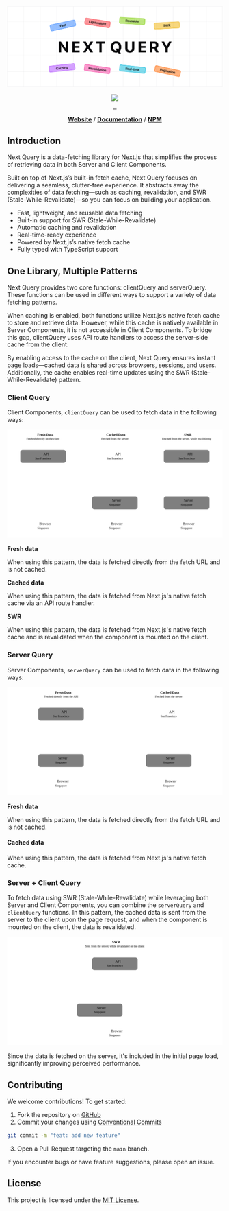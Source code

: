 <a aria-lable="Next Query" href="https://query.bigbang.build/">
<picture>
<source srcset="https://raw.githubusercontent.com/bigbang-sdk/assets/refs/heads/main/hero-banners/hero-dark.webp" media="(prefers-color-scheme: dark)" />
<source srcset="https://raw.githubusercontent.com/bigbang-sdk/assets/refs/heads/main/hero-banners/hero-light.webp" media="(prefers-color-scheme: light)" />
<img src="https://raw.githubusercontent.com/bigbang-sdk/assets/refs/heads/main/hero-banners/hero-light.webp" alt="Fetch Pattern" referrerpolicy="no-referrer-when-downgrade" />
</picture>
</a>

<p align="center">
  <a aria-label="Bigbang logo" href="https://query.bigbang.build/">
    <img src="https://badgen.net/badge/icon/Made%20by%20Bigbang?icon=https://raw.githubusercontent.com/bigbang-sdk/assets/refs/heads/main/logo/logo-white.svg&label&color=black&labelColor=black">
  </a>
  <br/>
  <a aria-label="NPM version" href="https://www.npmjs.com/package/@bigbang-sdk/next-query">
    <img alt="" src="https://badgen.net/npm/v/@bigbang-sdk/next-query?&labelColor=black">
  </a>
  <a aria-label="Package size" href="https://bundlephobia.com/result?p=@bigbang-sdk/next-query">
    <img alt="" src="https://badgen.net/bundlephobia/minzip/@bigbang-sdk/next-query?&labelColor=black">
  </a>
  <a aria-label="License" href="https://github.com/bigbang-sdk/next-query/blob/main/package/LICENSE">
    <img alt="" src="https://badgen.net/npm/license/@bigbang-sdk/next-query?&labelColor=black">
  </a>
</p>

<p align="center">
  <a href="https://query.bigbang.build/"><strong>Website</strong></a> /
  <a href="https://query.bigbang.build/docs"><strong>Documentation</strong></a> /
  <a href="https://www.npmjs.com/package/@bigbang-sdk/next-query"><strong>NPM</strong></a>
</p>

## Introduction

Next Query is a data-fetching library for Next.js that simplifies the process of retrieving data in both Server and Client Components.

Built on top of Next.js’s built-in fetch cache, Next Query focuses on delivering a seamless, clutter-free experience. It abstracts away the complexities of data fetching—such as caching, revalidation, and SWR (Stale-While-Revalidate)—so you can focus on building your application.

- Fast, lightweight, and reusable data fetching
- Built-in support for SWR (Stale-While-Revalidate)
- Automatic caching and revalidation
- Real-time-ready experience
- Powered by Next.js’s native fetch cache
- Fully typed with TypeScript support

## One Library, Multiple Patterns

Next Query provides two core functions: clientQuery and serverQuery. These functions can be used in different ways to support a variety of data fetching patterns.

When caching is enabled, both functions utilize Next.js’s native fetch cache to store and retrieve data. However, while this cache is natively available in Server Components, it is not accessible in Client Components. To bridge this gap, clientQuery uses API route handlers to access the server-side cache from the client.

By enabling access to the cache on the client, Next Query ensures instant page loads—cached data is shared across browsers, sessions, and users. Additionally, the cache enables real-time updates using the SWR (Stale-While-Revalidate) pattern.

### Client Query

Client Components, `clientQuery` can be used to fetch data in the following ways:

<picture>
  <source srcset="https://raw.githubusercontent.com/bigbang-sdk/assets/refs/heads/main/fetch-patterns/svg/fetch-pattern-client-dark.svg" media="(prefers-color-scheme: dark)" />
    <source srcset="https://raw.githubusercontent.com/bigbang-sdk/assets/refs/heads/main/fetch-patterns/svg/fetch-pattern-client-light.svg" media="(prefers-color-scheme: light)" />
    <img src="https://raw.githubusercontent.com/bigbang-sdk/assets/refs/heads/main/fetch-patterns/svg/fetch-pattern-client-light.svg" alt="Fetch Pattern" referrerpolicy="no-referrer-when-downgrade" />
</picture>

**Fresh data**

When using this pattern, the data is fetched directly from the fetch URL and is not cached.

**Cached data**

When using this pattern, the data is fetched from Next.js's native fetch cache via an API route handler.

**SWR**

When using this pattern, the data is fetched from Next.js's native fetch cache and is revalidated when the component is mounted on the client.

### Server Query

Server Components, `serverQuery` can be used to fetch data in the following ways:

<picture>
  <source srcset="https://raw.githubusercontent.com/bigbang-sdk/assets/refs/heads/main/fetch-patterns/svg/fetch-pattern-server-dark.svg" media="(prefers-color-scheme: dark)" />
    <source srcset="https://raw.githubusercontent.com/bigbang-sdk/assets/refs/heads/main/fetch-patterns/svg/fetch-pattern-server-light.svg" media="(prefers-color-scheme: light)" />
    <img src="https://raw.githubusercontent.com/bigbang-sdk/assets/refs/heads/main/fetch-patterns/svg/fetch-pattern-server-light.svg" alt="Fetch Pattern" referrerpolicy="no-referrer-when-downgrade" />
</picture>

**Fresh data**

When using this pattern, the data is fetched directly from the fetch URL and is not cached.

#### Cached data

When using this pattern, the data is fetched from Next.js's native fetch cache.

### Server + Client Query

To fetch data using SWR (Stale-While-Revalidate) while leveraging both Server and Client Components, you can combine the `serverQuery` and `clientQuery` functions.
In this pattern, the cached data is sent from the server to the client upon the page request, and when the component is mounted on the client, the data is revalidated.

<picture>
  <source srcset="https://raw.githubusercontent.com/bigbang-sdk/assets/refs/heads/main/fetch-patterns/svg/fetch-pattern-both-dark.svg" media="(prefers-color-scheme: dark)" />
    <source srcset="https://raw.githubusercontent.com/bigbang-sdk/assets/refs/heads/main/fetch-patterns/svg/fetch-pattern-both-light.svg" media="(prefers-color-scheme: light)" />
    <img src="https://raw.githubusercontent.com/bigbang-sdk/assets/refs/heads/main/fetch-patterns/svg/fetch-pattern-both-light.svg" alt="Fetch Pattern" referrerpolicy="no-referrer-when-downgrade" />
</picture>

Since the data is fetched on the server, it's included in the initial page load, significantly improving perceived performance.

## Contributing

We welcome contributions! To get started:

1. Fork the repository on [GitHub](https://github.com/bigbang-sdk/next-query)
2. Commit your changes using [Conventional Commits](https://www.conventionalcommits.org/en)

```bash
git commit -m "feat: add new feature"
```

3. Open a Pull Request targeting the `main` branch.

If you encounter bugs or have feature suggestions, please open an issue.

## License

This project is licensed under the [MIT License](https://github.com/bigbang-sdk/next-query/blob/main/LICENSE).

